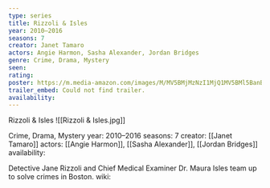```yaml
---
type: series
title: Rizzoli & Isles
year: 2010–2016
seasons: 7
creator: Janet Tamaro
actors: Angie Harmon, Sasha Alexander, Jordan Bridges
genre: Crime, Drama, Mystery
seen:
rating: 
poster: https://m.media-amazon.com/images/M/MV5BMjMzNzI1MjQ1MV5BMl5BanBnXkFtZTgwNjY2NDY3NTE@._V1_SX300.jpg
trailer_embed: Could not find trailer.
availability:
---
```

Rizzoli & Isles
![[Rizzoli & Isles.jpg]]

Crime, Drama, Mystery
year: 2010–2016
seasons: 7
creator: [[Janet Tamaro]]
actors: [[Angie Harmon]], [[Sasha Alexander]], [[Jordan Bridges]]
availability:

Detective Jane Rizzoli and Chief Medical Examiner Dr. Maura Isles team up to solve crimes in Boston.
wiki: 


